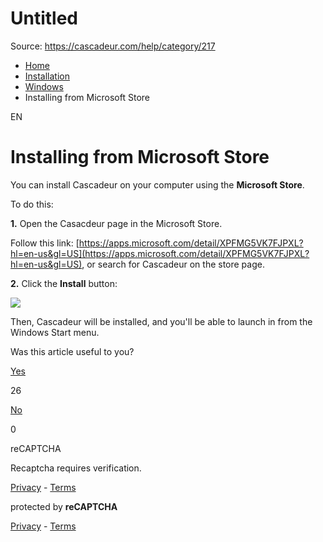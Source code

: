 # Untitled

Source: https://cascadeur.com/help/category/217

- [Home](https://cascadeur.com/help)
- [Installation](https://cascadeur.com/help/installation)
- [Windows](https://cascadeur.com/help/installation/windows)
- Installing from Microsoft Store

EN

# Installing from Microsoft Store

You can install Cascadeur on your computer using the **Microsoft Store**.

To do this:

**1.** Open the Casacdeur page in the Microsoft Store.

Follow this link: [https://apps.microsoft.com/detail/XPFMG5VK7FJPXL?hl=en-us&gl=US](https://apps.microsoft.com/detail/XPFMG5VK7FJPXL?hl=en-us&gl=US), or search for Cascadeur on the store page.

**2.** Click the **Install** button:

![](https://cascadeur.com/images/category/2023/12/07/6361e4e25a70c136cf3949aaf8156db8.png)

Then, Cascadeur will be installed, and you'll be able to launch in from the Windows Start menu.

Was this article useful to you?

[Yes](https://cascadeur.com/help/rest/add-mark "Yes")

26

[No](https://cascadeur.com/help/rest/add-mark "No")

0

reCAPTCHA

Recaptcha requires verification.

[Privacy](https://www.google.com/intl/en/policies/privacy/) \- [Terms](https://www.google.com/intl/en/policies/terms/)

protected by **reCAPTCHA**

[Privacy](https://www.google.com/intl/en/policies/privacy/) \- [Terms](https://www.google.com/intl/en/policies/terms/)